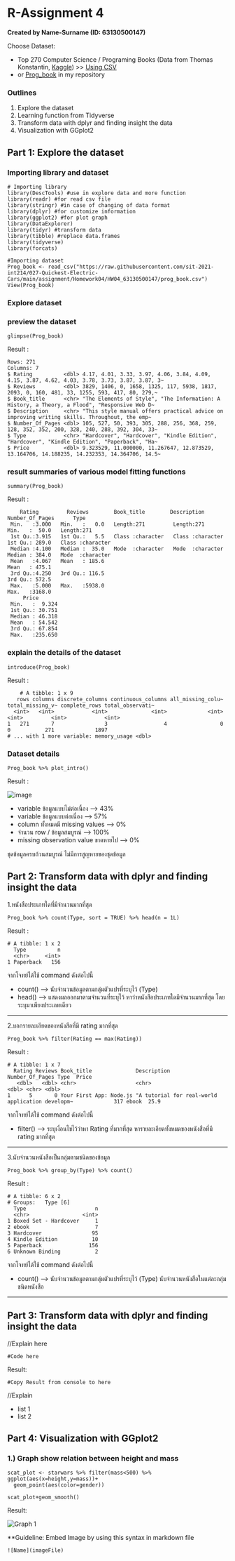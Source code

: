 # R-Assignment 4

**Created by Name-Surname (ID: 63130500147)**

Choose Dataset:
- Top 270 Computer Science / Programing Books (Data from Thomas Konstantin, [Kaggle](https://www.kaggle.com/thomaskonstantin/top-270-rated-computer-science-programing-books)) >> [Using CSV](https://raw.githubusercontent.com/safesit23/INT214-Statistics/main/datasets/prog_book.csv)
- or [Prog_book](https://raw.githubusercontent.com/sit-2021-int214/027-Quickest-Electric-Cars/main/assignment/Homework04/HW04_63130500147/prog_book.csv) in my repository


### Outlines
1. Explore the dataset
2. Learning function from Tidyverse
3. Transform data with dplyr and finding insight the data
4. Visualization with GGplot2

## Part 1: Explore the dataset

### Importing library and dataset
```
# Importing library
library(DescTools) #use in explore data and more function
library(readr) #for read csv file
library(stringr) #in case of changing of data format
library(dplyr) #for customize information
library(ggplot2) #for plot graph
library(DataExplorer) 
library(tidyr) #transform data
library(tibble) #replace data.frames
library(tidyverse)                          
library(forcats)

#Importing dataset
Prog_book <- read_csv("https://raw.githubusercontent.com/sit-2021-int214/027-Quickest-Electric-Cars/main/assignment/Homework04/HW04_63130500147/prog_book.csv")
View(Prog_book)
```
 
### Explore dataset

### preview the dataset
```
glimpse(Prog_book) 
```
Result :
```
Rows: 271
Columns: 7
$ Rating          <dbl> 4.17, 4.01, 3.33, 3.97, 4.06, 3.84, 4.09, 4.15, 3.87, 4.62, 4.03, 3.78, 3.73, 3.87, 3.87, 3~
$ Reviews         <dbl> 3829, 1406, 0, 1658, 1325, 117, 5938, 1817, 2093, 0, 160, 481, 33, 1255, 593, 417, 80, 279,~
$ Book_title      <chr> "The Elements of Style", "The Information: A History, a Theory, a Flood", "Responsive Web D~
$ Description     <chr> "This style manual offers practical advice on improving writing skills. Throughout, the emp~
$ Number_Of_Pages <dbl> 105, 527, 50, 393, 305, 288, 256, 368, 259, 128, 352, 352, 200, 328, 240, 288, 392, 304, 33~
$ Type            <chr> "Hardcover", "Hardcover", "Kindle Edition", "Hardcover", "Kindle Edition", "Paperback", "Ha~
$ Price           <dbl> 9.323529, 11.000000, 11.267647, 12.873529, 13.164706, 14.188235, 14.232353, 14.364706, 14.5~
```

### result summaries of various model fitting functions 
``` 
summary(Prog_book)
```
Result :
```
    Rating         Reviews        Book_title        Description        Number_Of_Pages      Type          
 Min.   :3.000   Min.   :   0.0   Length:271         Length:271         Min.   :  50.0   Length:271        
 1st Qu.:3.915   1st Qu.:   5.5   Class :character   Class :character   1st Qu.: 289.0   Class :character  
 Median :4.100   Median :  35.0   Mode  :character   Mode  :character   Median : 384.0   Mode  :character  
 Mean   :4.067   Mean   : 185.6                                         Mean   : 475.1                     
 3rd Qu.:4.250   3rd Qu.: 116.5                                         3rd Qu.: 572.5                     
 Max.   :5.000   Max.   :5938.0                                         Max.   :3168.0                     
     Price        
 Min.   :  9.324  
 1st Qu.: 30.751  
 Median : 46.318  
 Mean   : 54.542  
 3rd Qu.: 67.854  
 Max.   :235.650  
```

### explain the details of the dataset 
```
introduce(Prog_book)
```
Result :
```
    # A tibble: 1 x 9
   rows columns discrete_columns continuous_columns all_missing_colu~ total_missing_v~ complete_rows total_observati~
  <int>   <int>            <int>              <int>             <int>            <int>         <int>            <int>
1   271       7                3                  4                 0                0           271             1897
# ... with 1 more variable: memory_usage <dbl>
```

### Dataset details
```
Prog_book %>% plot_intro()
```
Result :

![image](https://user-images.githubusercontent.com/68803255/139325085-db5dbd90-99bd-44e8-b3cc-dc63c27ac548.png)

- variable ข้อมูลแบบไม่ต่อเนื่อง --> 43%
- variable ข้อมูลแบบต่อเนื่อง --> 57%
- column ทั้งหมดมี missing values --> 0%
- จำนวน row / ข้อมูลสมบูรณ์ --> 100%
- missing observation value ขาดหายไป --> 0%

ชุดข้อมูลครบถ้วนสมบูรณ์ ไม่มีการสูญหายของชุดข้อมูล

## Part 2: Transform data with dplyr and finding insight the data
1.หนังสือประเภทใดที่มีจำนวนมากที่สุด 
```
Prog_book %>% count(Type, sort = TRUE) %>% head(n = 1L)
```
Result :
```
# A tibble: 1 x 2
  Type          n
  <chr>     <int>
1 Paperback   156
```
จากโจทย์ได้ใช้ command ดังต่อไปนี้
- count() --> นับจำนวนข้อมูลตามกลุ่มตัวแปรที่ระบุไว้ (Type)
- head() --> แสดงผลออกมาตามจำนวนที่ระบุไว้
หาว่าหนังสือประเภทใดมีจำนวนมากที่สุด โดยระบุมาเพียงประเภทเดียว
----------------------------------------------------------------------------------------------------------------------------
2.บอกรายละเอียดของหนังสือที่มี rating มากที่สุด
```
Prog_book %>% filter(Rating == max(Rating))
```
Result :
```
# A tibble: 1 x 7
  Rating Reviews Book_title              Description                                      Number_Of_Pages Type  Price
   <dbl>   <dbl> <chr>                   <chr>                                                      <dbl> <chr> <dbl>
1      5       0 Your First App: Node.js "A tutorial for real-world application developm~             317 ebook  25.9
```
จากโจทย์ได้ใช้ command ดังต่อไปนี้
- filter() --> ระบุเงื่อนไขไว้ว่าหา Rating ที่มากที่สุด
หารายละเอียดทั้งหมดของหนังสือที่มี rating มากที่สุุด
-----------------------------------------------------------------------------------------------------------------------------
3.นับจำนวนหนังสือเป็นกลุ่มตามชนิดของข้อมูล
```
Prog_book %>% group_by(Type) %>% count()
```
Result :
```
# A tibble: 6 x 2
# Groups:   Type [6]
  Type                      n
  <chr>                 <int>
1 Boxed Set - Hardcover     1
2 ebook                     7
3 Hardcover                95
4 Kindle Edition           10
5 Paperback               156
6 Unknown Binding           2
```
จากโจทย์ได้ใช้ command ดังต่อไปนี้
- count() --> นับจำนวนข้อมูลตามกลุ่มตัวแปรที่ระบุไว้ (Type)
นับจำนวนหนังสือในแต่ละกลุ่มชนิดหนังสือ
-----------------------------------------------------------------------------------------------------------------------------


## Part 3: Transform data with dplyr and finding insight the data

//Explain here

```
#Code here
```

Result:

```
#Copy Result from console to here
```
//Explain

- list 1
- list 2

## Part 4: Visualization with GGplot2
### 1.) Graph show relation between height and mass
```
scat_plot <- starwars %>% filter(mass<500) %>% ggplot(aes(x=height,y=mass))+
  geom_point(aes(color=gender))

scat_plot+geom_smooth()
```
Result:

![Graph 1](graph1.png)

**Guideline:
Embed Image by using this syntax in markdown file
````
![Name](imageFile)
````
